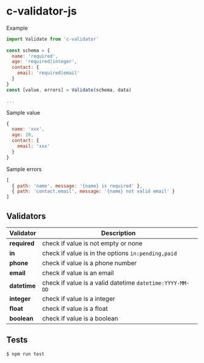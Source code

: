 # c-validator-js

Example
```javascript
import Validate from 'c-validator'
  
const schema = {
  name: 'required',
  age: 'required|integer',
  contact: {
    email: 'required|email'
  }
}
const [value, errors] = Validate(schema, data)

...
```

Sample value
```javascript
{
  name: 'xxx',
  age: 20,
  contact: {
    email: 'xxx'
  }
}
```

Sample errors
```javascript
[
  { path: 'name', message: '{name} is required' },
  { path: 'contact.email', message: '{name} not valid email' }
]
```

## Validators
Validator                               | Description
--------------------------------------- | --------------------------------------
**required**                            | check if value is not empty or none
**in**                                  | check if value is in the options `in:pending,paid`
**phone**                               | check if value is a phone number
**email**                               | check if value is an email
**datetime**                            | check if value is a valid datetime `datetime:YYYY-MM-DD`
**integer**                             | check if value is a integer
**float**                               | check if value is a float
**boolean**                             | check if value is a boolean


## Tests

```sh
$ npm run test
```
